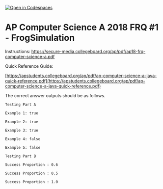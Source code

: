 [![Open in Codespaces](https://classroom.github.com/assets/launch-codespace-7f7980b617ed060a017424585567c406b6ee15c891e84e1186181d67ecf80aa0.svg)](https://classroom.github.com/open-in-codespaces?assignment_repo_id=14824754)
# AP Computer Science A 2018 FRQ #1 - FrogSimulation

 

Instructions: https://secure-media.collegeboard.org/ap/pdf/ap18-frq-computer-science-a.pdf

Quick Reference Guide:

[https://apstudents.collegeboard.org/ap/pdf/ap-computer-science-a-java-quick-reference.pdf](https://apstudents.collegeboard.org/ap/pdf/ap-computer-science-a-java-quick-reference.pdf) 

The correct answer outputs should be as follows. 

```
Testing Part A
```

```
Example 1: true
```

```
Example 2: true
```

```
Example 3: true
```

```
Example 4: false
```

```
Example 5: false
```

```
Testing Part B
```

```
Success Proportion : 0.6
```

```
Success Proportion : 0.5
```

```
Success Proportion : 1.0
```
